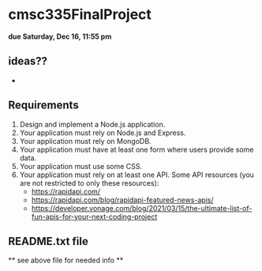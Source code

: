 # cmsc335FinalProject
**due Saturday, Dec 16, 11:55 pm**

## ideas??
- 

## Requirements
1. Design and implement a Node.js application.
2. Your application must rely on Node.js and Express.
3. Your application must rely on MongoDB.
4. Your application must have at least one form where users provide some data.
5. Your application must use some CSS.
6. Your application must rely on at least one API. Some API resources (you are not restricted to only these resources):
    - https://rapidapi.com/
    - https://rapidapi.com/blog/rapidapi-featured-news-apis/
    - https://developer.vonage.com/blog/2021/03/15/the-ultimate-list-of-fun-apis-for-your-next-coding-project
  
## README.txt file 
** see above file for needed info **

